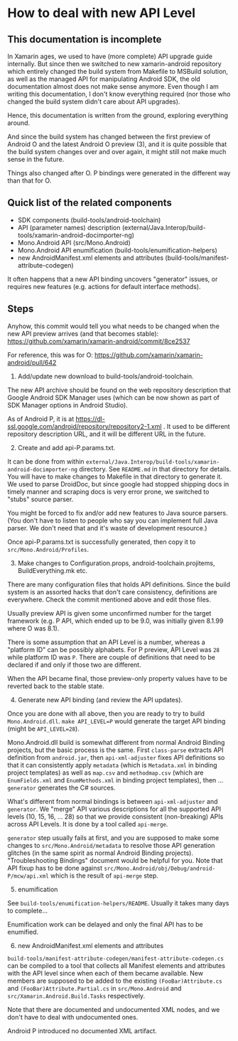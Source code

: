 
# How to deal with new API Level

## This documentation is incomplete

In Xamarin ages, we used to have (more complete) API upgrade guide internally. But since then we switched to new xamarin-android repository which entirely changed the build system from Makefile to MSBuild solution, as well as the managed API for manipulating Android SDK, the old documentation almost does not make sense anymore. Even though I am writing this documentation, I don't know everything required (nor those who changed the build system didn't care about API upgrades).

Hence, this documentation is written from the ground,  exploring everything around.

And since the build system has changed between the first preview of Android O and the latest Android O preview (3), and it is quite possible that the build system changes over and over again, it might still not make much sense in the future.

Things also changed after O. P bindings were generated in the different way than that for O.

## Quick list of the related components

- SDK components (build-tools/android-toolchain)
- API (parameter names) description (external/Java.Interop/build-tools/xamarin-android-docimporter-ng)
- Mono.Android API (src/Mono.Android)
- Mono.Android API enumification (build-tools/enumification-helpers)
- new AndroidManifest.xml elements and attributes (build-tools/manifest-attribute-codegen)

It often happens that a new API binding uncovers "generator" issues, or requires new features (e.g. actions for default interface methods).

## Steps

Anyhow, this commit would tell you what needs to be changed when the new API preview arrives (and that becomes stable): https://github.com/xamarin/xamarin-android/commit/8ce2537

For reference, this was for O: https://github.com/xamarin/xamarin-android/pull/642

1) Add/update new download to build-tools/android-toolchain.

The new API archive should be found on the web repository description
that Google Android SDK Manager uses (which can be now shown as part
of SDK Manager options in Android Studio).

As of Android P, it is at https://dl-ssl.google.com/android/repository/repository2-1.xml . It used to be different repository description URL, and it will be different URL in the future.

2) Create and add api-P.params.txt.

It can be done from within `external/Java.Interop/build-tools/xamarin-android-docimporter-ng` directory. See `README.md` in that directory for details. You will have to make changes to Makefile in that directory to generate it. We used to parse DroidDoc, but since google had stopped shipping docs in timely manner and scraping docs is very error prone, we switched to "stubs" source parser.

You might be forced to fix and/or add new features to Java source parsers. (You don't have to listen to people who say you can implement full Java parser. We don't need that and it's waste of development resource.)

Once api-P.params.txt is successfully generated, then copy it to `src/Mono.Android/Profiles`.

3) Make changes to Configuration.props, android-toolchain.projitems, BuildEverything.mk etc.

There are many configuration files that holds API definitions. Since the build system is an assorted hacks that don't care consistency, definitions are everywhere. Check the commit mentioned above and edit those files.

Usually preview API is given some unconfirmed number for the target framework (e.g. P API, which ended up to be 9.0, was initially given 8.1.99 where O was 8.1).

There is some assumption that an API Level is a number, whereas a "platform ID" can be possibly alphabets. For P preview, API Level was `28` while platform ID was `P`. There are couple of definitions that need to be declared if and only if those two are different.

When the API became final, those preview-only property values have to be reverted back to the stable state.

4) Generate new API binding (and review the API updates).

Once you are done with all above, then you are ready to try to build `Mono.Android.dll`. `make API_LEVEL=P` would generate the target API binding (might be `API_LEVEL=28`).

Mono.Android.dll build is somewhat different from normal Android Binding projects, but the basic process is the same. First `class-parse` extracts API definition from `android.jar`, then `api-xml-adjuster` fixes API definitions so that it can consistently apply `metadata` (which is `Metadata.xml` in binding project templates) as well as `map.csv` and `methodmap.csv` (which are `EnumFields.xml` and `EnumMethods.xml` in binding project templates), then ... `generator` generates the C# sources.

What's different from normal bindings is between `api-xml-adjuster` and `generator`. We "merge" API various descriptions for all the supported API levels (10, 15, 16, ... 28) so that we provide consistent (non-breaking) APIs across API Levels. It is done by a tool called `api-merge`.

`generator` step usually fails at first, and you are supposed to make some changes to `src/Mono.Android/metadata` to resolve those API generation glitches (in the same spirit as normal Android Binding projects). "Troubleshooting Bindings" document would be helpful for you. Note that API fixup has to be done against `src/Mono.Android/obj/Debug/android-P/mcw/api.xml` which is the result of `api-merge` step.

5) enumification

See `build-tools/enumification-helpers/README`. Usually it takes many days to complete...

Enumification work can be delayed and only the final API has to be enumified.

6) new AndroidManifest.xml elements and attributes

`build-tools/manifest-attribute-codegen/manifest-attribute-codegen.cs` can be compiled to a tool that collects all Manifest elements and attributes with the API level since when each of them became available. New members are supposed to be added to the existing `(FooBar)Attribute.cs` and `(FooBar)Attribute.Partial.cs` in `src/Mono.Android` and `src/Xamarin.Android.Build.Tasks` respectively.

Note that there are documented and undocumented XML nodes, and we don't have to deal with undocumented ones.

Android P introduced no documented XML artifact.
